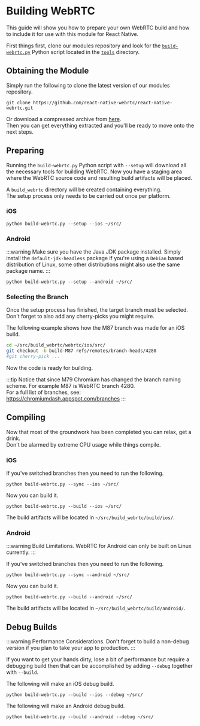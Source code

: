 # Building WebRTC

This guide will show you how to prepare your own WebRTC build and how to include it for use with this module for React Native.  
  
First things first, clone our modules repository and look for the [`build-webrtc.py`](https://raw.githubusercontent.com/react-native-webrtc/react-native-webrtc/master/tools/build-webrtc.py) Python script located in the [`tools`](https://github.com/react-native-webrtc/react-native-webrtc/tree/master/tools) directory.

## Obtaining the Module

Simply run the following to clone the latest version of our modules repository.  

```
git clone https://github.com/react-native-webrtc/react-native-webrtc.git
```

Or download a compressed archive from [here](https://github.com/react-native-webrtc/react-native-webrtc/archive/refs/heads/master.zip).  
Then you can get everything extracted and you'll be ready to move onto the next steps.  

## Preparing

Running the `build-webrtc.py` Python script with `--setup` will download all the necessary tools for building WebRTC.
Now you have a staging area where the WebRTC source code and resulting build artifacts will be placed.  
  
A `build_webrtc` directory will be created containing everything.  
The setup process only needs to be carried out once per platform.

### iOS

```
python build-webrtc.py --setup --ios ~/src/
```

### Android

:::warning Make sure you have the Java JDK package installed.
Simply install the `default-jdk-headless` package if you're using a `Debian` based distribution of Linux,
some other distributions might also use the same package name.
:::

```
python build-webrtc.py --setup --android ~/src/
```

### Selecting the Branch

Once the setup process has finished, the target branch must be selected.  
Don't forget to also add any cherry-picks you might require.  
  
The following example shows how the M87 branch was made for an iOS build.

```bash
cd ~/src/build_webrtc/webrtc/ios/src/
git checkout -b build-M87 refs/remotes/branch-heads/4280
#git cherry-pick ...
```

Now the code is ready for building.  
  
:::tip Notice that since M79 Chromium has changed the branch naming scheme.
For example M87 is WebRTC branch 4280.  
For a full list of branches, see: https://chromiumdash.appspot.com/branches
:::

## Compiling

Now that most of the groundwork has been completed you can relax, get a drink.  
Don't be alarmed by extreme CPU usage while things compile.

### iOS

If you've switched branches then you need to run the following.

```
python build-webrtc.py --sync --ios ~/src/
```

Now you can build it.

```
python build-webrtc.py --build --ios ~/src/
```

The build artifacts will be located in `~/src/build_webrtc/build/ios/`.

### Android


:::warning Build Limitations.
WebRTC for Android can only be built on Linux currently.
:::
  
If you've switched branches then you need to run the following.

```
python build-webrtc.py --sync --android ~/src/
```

Now you can build it.

```
python build-webrtc.py --build --android ~/src/
```

The build artifacts will be located in `~/src/build_webrtc/build/android/`.

## Debug Builds

:::warning Performance Considerations.
Don't forget to build a non-debug version if you plan to take your app to production.
:::

If you want to get your hands dirty, lose a bit of performance but require a debugging build then that can be accomplished by adding `--debug` together with `--build`.  
  
The following will make an iOS debug build.

```
python build-webrtc.py --build --ios --debug ~/src/
```

The following will make an Android debug build.

```
python build-webrtc.py --build --android --debug ~/src/
```
